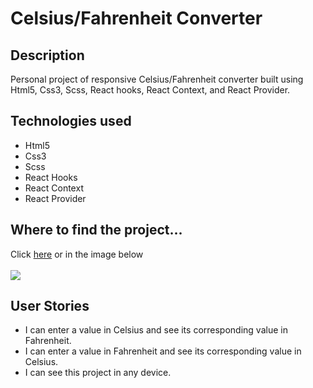 <h1>Celsius/Fahrenheit Converter</h1>
<h2>Description</h2>
<p>Personal project of responsive Celsius/Fahrenheit converter built using Html5, Css3, Scss, React hooks, React Context, and React Provider.
</p>
<h2>Technologies used</h2>
<ul>
  <li>Html5</li>
  <li>Css3</li>
  <li>Scss</li>
  <li>React Hooks</li>
  <li>React Context</li>
  <li>React Provider</li>
</ul>
<h2>Where to find the project...</h2>
<p>
Click <a href="https://marcomaz.github.io/celsius-fahrenheit-converter-react/" target="_blank"> here</a>
or in the image below <br/><br/><a href="https://marcomaz.github.io/celsius-fahrenheit-converter-react/" target="_blank">
<img src="https://www.dropbox.com/s/nqvzftog213o2tr/21-celsius-fahrenheit-converter-REACT.jpg?raw=1">
</a>
</p>
<h2>User Stories</h2>
<ul>
  <li>I can enter a value in Celsius and see its corresponding value in Fahrenheit.</li>
  <li>I can enter a value in Fahrenheit and see its corresponding value in Celsius.</li>
  <li>I can see this project in any device.</li>
</ul>